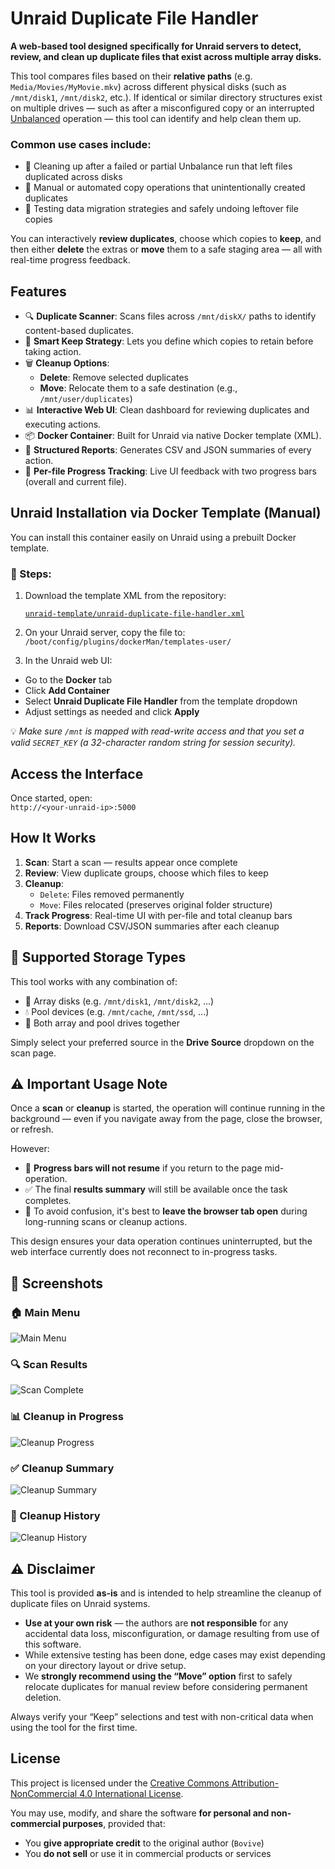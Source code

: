 ﻿# Unraid Duplicate File Handler

**A web-based tool designed specifically for Unraid servers to detect, review, and clean up duplicate files that exist across multiple array disks.**

This tool compares files based on their **relative paths** (e.g. `Media/Movies/MyMovie.mkv`) across different physical disks (such as `/mnt/disk1`, `/mnt/disk2`, etc.). If identical or similar directory structures exist on multiple drives — such as after a misconfigured copy or an interrupted [Unbalanced](https://github.com/jbrodriguez/unbalance) operation — this tool can identify and help clean them up.

### Common use cases include:

- 🧹 Cleaning up after a failed or partial Unbalance run that left files duplicated across disks
- 🔄 Manual or automated copy operations that unintentionally created duplicates
- 🧪 Testing data migration strategies and safely undoing leftover file copies

You can interactively **review duplicates**, choose which copies to **keep**, and then either **delete** the extras or **move** them to a safe staging area — all with real-time progress feedback.

## Features

- 🔍 **Duplicate Scanner**: Scans files across `/mnt/diskX/` paths to identify content-based duplicates.
- 🧠 **Smart Keep Strategy**: Lets you define which copies to retain before taking action.
- 🗑 **Cleanup Options**:
  - **Delete**: Remove selected duplicates
  - **Move**: Relocate them to a safe destination (e.g., `/mnt/user/duplicates`)
- 📊 **Interactive Web UI**: Clean dashboard for reviewing duplicates and executing actions.
- 📦 **Docker Container**: Built for Unraid via native Docker template (XML).
- 📁 **Structured Reports**: Generates CSV and JSON summaries of every action.
- 🧵 **Per-file Progress Tracking**: Live UI feedback with two progress bars (overall and current file).

## Unraid Installation via Docker Template (Manual)

You can install this container easily on Unraid using a prebuilt Docker template.

### 🔧 Steps:

1. Download the template XML from the repository:

   [`unraid-template/unraid-duplicate-file-handler.xml`](https://raw.githubusercontent.com/Bovive/unraid-duplicate-file-handler/main/unraid-template/unraid-duplicate-file-handler.xml)

2. On your Unraid server, copy the file to:
`/boot/config/plugins/dockerMan/templates-user/`

3. In the Unraid web UI:
- Go to the **Docker** tab
- Click **Add Container**
- Select **Unraid Duplicate File Handler** from the template dropdown
- Adjust settings as needed and click **Apply**

💡 *Make sure `/mnt` is mapped with read-write access and that you set a valid `SECRET_KEY` (a 32-character random string for session security).*


## Access the Interface

Once started, open:  
`http://<your-unraid-ip>:5000`

## How It Works

1. **Scan**: Start a scan — results appear once complete  
2. **Review**: View duplicate groups, choose which files to keep  
3. **Cleanup**:
   - `Delete`: Files removed permanently
   - `Move`: Files relocated (preserves original folder structure)  
4. **Track Progress**: Real-time UI with per-file and total cleanup bars  
5. **Reports**: Download CSV/JSON summaries after each cleanup

## 📂 Supported Storage Types

This tool works with any combination of:

- 🧱 Array disks (e.g. `/mnt/disk1`, `/mnt/disk2`, ...)
- 💧 Pool devices (e.g. `/mnt/cache`, `/mnt/ssd`, ...)
- 🔁 Both array and pool drives together

Simply select your preferred source in the **Drive Source** dropdown on the scan page.

## ⚠️ Important Usage Note

Once a **scan** or **cleanup** is started, the operation will continue running in the background — even if you navigate away from the page, close the browser, or refresh.

However:

- 🔄 **Progress bars will not resume** if you return to the page mid-operation.
- ✅ The final **results summary** will still be available once the task completes.
- 🧠 To avoid confusion, it's best to **leave the browser tab open** during long-running scans or cleanup actions.

This design ensures your data operation continues uninterrupted, but the web interface currently does not reconnect to in-progress tasks.

## 📸 Screenshots

### 🏠 Main Menu
![Main Menu](https://raw.githubusercontent.com/Bovive/unraid-duplicate-file-handler/main/screenshots/main.png)

### 🔍 Scan Results
![Scan Complete](https://raw.githubusercontent.com/Bovive/unraid-duplicate-file-handler/main/screenshots/scan_complete.png)

### 📊 Cleanup in Progress
![Cleanup Progress](https://raw.githubusercontent.com/Bovive/unraid-duplicate-file-handler/main/screenshots/cleanup_in_progress.png)

### ✅ Cleanup Summary
![Cleanup Summary](https://raw.githubusercontent.com/Bovive/unraid-duplicate-file-handler/main/screenshots/cleanup_complete.png)

### 🧾 Cleanup History
![Cleanup History](https://raw.githubusercontent.com/Bovive/unraid-duplicate-file-handler/main/screenshots/cleanup_history.png)

## ⚠️ Disclaimer

This tool is provided **as-is** and is intended to help streamline the cleanup of duplicate files on Unraid systems.

- **Use at your own risk** — the authors are **not responsible** for any accidental data loss, misconfiguration, or damage resulting from use of this software.
- While extensive testing has been done, edge cases may exist depending on your directory layout or drive setup.
- We **strongly recommend using the “Move” option** first to safely relocate duplicates for manual review before considering permanent deletion.

Always verify your “Keep” selections and test with non-critical data when using the tool for the first time.

## License

This project is licensed under the [Creative Commons Attribution-NonCommercial 4.0 International License](https://creativecommons.org/licenses/by-nc/4.0/).

You may use, modify, and share the software **for personal and non-commercial purposes**, provided that:
- You **give appropriate credit** to the original author (`Bovive`)
- You **do not sell** or use it in commercial products or services
